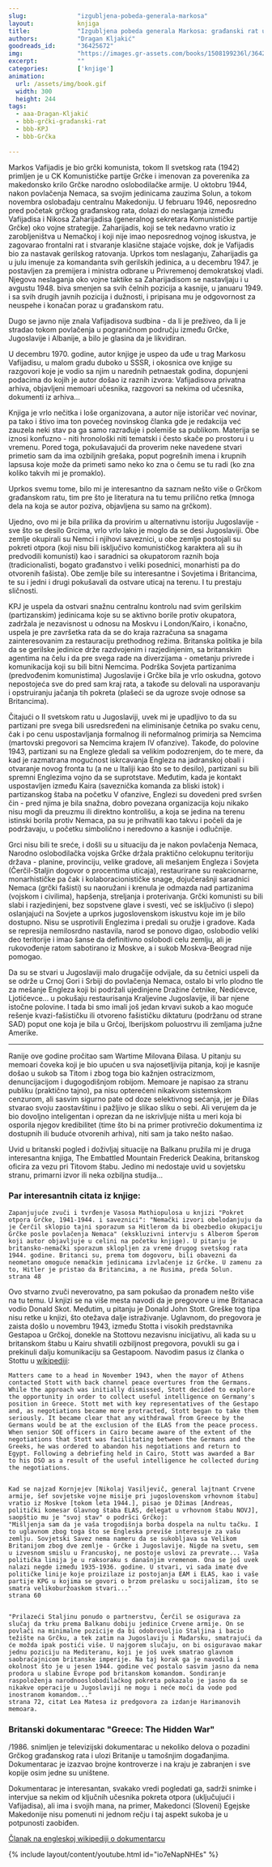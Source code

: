 ```yaml
---
slug:              "izgubljena-pobeda-generala-markosa"
layout:            knjiga
title:             "Izgubljena pobeda generala Markosa: građanski rat u Grčkoj 1946-1949. i KPJ"
authors:           "Dragan Kljakić"
goodreads_id:      "36425672"
img:               "https://images.gr-assets.com/books/1508199236l/36425672.jpg"
excerpt:           ""
categories:        ['knjige']
animation:
  url: /assets/img/book.gif
  width: 300
  height: 244
tags:
  - aaa-Dragan-Kljakić
  - bbb-grčki-građanski-rat
  - bbb-KPJ
  - bbb-Grčka
  
---
```


Markos Vafijadis je bio grčki komunista, tokom II svetskog rata (1942) primljen je u CK Komunističke partije Grčke i 
imenovan za poverenika za makedonsko krilo Grčke narodno oslobodilačke armije. U oktobru 1944, nakon povlačenja Nemaca, 
sa svojim jedinicama zauzima Solun, a tokom novembra oslobađaju centralnu Makedoniju. U februaru 1946, neposredno pred 
početak grčkog građanskog rata, dolazi do neslaganja između Vafijadisa i Nikosa Zaharijadisa (generalnog sekretara 
Komunističke partije Grčke) oko vojne strategije. Zaharijadis, koji se tek nedavno vratio iz zarobljeništva u Nemačkoj 
i koji nije imao neposrednog vojnog iskustva, je zagovarao frontalni rat i stvaranje klasične stajaće vojske, dok je 
Vafijadis bio za nastavak gerilskog ratovanja. Uprkos tom neslaganju, Zaharijadis ga u julu imenuje za komandanta svih 
gerilskih jedinica, a u decembru 1947. je postavljen za premijera i ministra odbrane u Privremenoj demokratskoj vladi. 
Njegova neslaganja oko vojne taktike sa Zaharijadisom se nastavljaju i u avgustu 1948. biva smenjen sa svih čelnih 
pozicija a kasnije, u januaru 1949. i sa svih drugih javnih pozicija i dužnosti, i pripisana mu je odgovornost za 
neuspehe i konačan poraz u građanskom ratu.

Dugo se javno nije znala Vafijadisova sudbina - da li je preživeo, da li je stradao tokom povlačenja u pograničnom 
području između Grčke, Jugoslavije i Albanije, a bilo je glasina da je likvidiran.

U decembru 1970. godine, autor knjige je uspeo da uđe u trag Markosu Vafijadisu, u malom gradu duboko u SSSR, i okosnica 
ove knjige su razgovori koje je vodio sa njim u narednih petnaestak godina, dopunjeni podacima do kojih je autor došao 
iz raznih izvora: Vafijadisova privatna arhiva, objavljeni memoari učesnika, razgovori sa nekima od učesnika, dokumenti 
iz arhiva...

Knjiga je vrlo nečitka i loše organizovana, a autor nije istoričar već novinar, pa tako i štivo ima ton povećeg novinskog 
članka gde je redakcija već zauzela neki stav pa ga samo razrađuje i polemiše sa publikom. Materija se iznosi konfuzno - 
niti hronološki niti tematski i često skače po prostoru i u vremenu. Pored toga, pokušavajući da proverim neke navedene 
stvari primetio sam da ima ozbiljnih grešaka, poput pogrešnih imena i krupnih lapsusa koje može da primeti samo neko ko 
zna o čemu se tu radi (ko zna koliko takvih mi je promaklo).

Uprkos svemu tome, bilo mi je interesantno da saznam nešto više o Grčkom građanskom ratu, tim pre što je literatura na 
tu temu prilično retka (mnoga dela na koja se autor poziva, objavljena su samo na grčkom).

Ujedno, ovo mi je bila prilika da provirim u alternativnu istoriju Jugoslavije - sve što se desilo Grcima, vrlo vrlo 
lako je moglo da se desi Jugoslaviji. Obe zemlje okupirali su Nemci i njihovi saveznici, u obe zemlje postojali su 
pokreti otpora (koji nisu bili isključivo komunističkog karaktera ali su ih predvodili komunisti) kao i saradnici sa 
okupatorom raznih boja (tradicionalisti, bogato građanstvo i veliki posednici, monarhisti pa do otvorenih fašista). Obe 
zemlje bile su interesantne i Sovjetima i Britancima, te su i jedni i drugi pokušavali da ostvare uticaj na terenu. I 
tu prestaju sličnosti.

KPJ je uspela da ostvari snažnu centralnu kontrolu nad svim gerilskim (partizanskim) jedinicama koje su se aktivno 
borile protiv okupatora, zadržala je nezavisnost u odnosu na Moskvu i London/Kairo, i konačno, uspela je pre završetka 
rata da se do kraja razračuna sa snagama zainteresovanim za restauraciju prethodnog režima. Britanska politika je bila 
da se gerilske jedinice drže razdvojenim i razjedinjenim, sa britanskim agentima na čelu i da pre svega rade na 
diverzijama - ometanju privrede i komunikacija koji su bili bitni Nemcima. Podrška Sovjeta partizanima (predvođenim 
komunistima) Jugoslavije i Grčke bila je vrlo oskudna, gotovo nepostojeća sve do pred sam kraj rata, a takođe su 
delovali na usporavanju i opstruiranju jačanja tih pokreta (plašeći se da ugroze svoje odnose sa Britancima).

Čitajući o II svetskom ratu u Jugoslaviji, uvek mi je upadljivo to da su partizani pre svega bili usredsređeni na 
eliminisanje četnika po svaku cenu, čak i po cenu uspostavljanja formalnog ili neformalnog primirja sa Nemcima 
(martovski pregovori sa Nemcima krajem IV ofanzive). Takođe, do polovine 1943, partizani su na Engleze gledali sa 
velikim podozrenjem, do te mere, da kad je razmatrana mogućnost iskrcavanja Engleza na jadranskoj obali i otvaranje 
novog fronta tu (a ne u Italiji kao što se to desilo), partizani su bili spremni Englezima vojno da se suprotstave. 
Međutim, kada je kontakt uspostavljen između Kaira (saveznička komanda za bliski istok) i partizanskog štaba na početku 
V ofanzive, Englezi su dovedeni pred svršen čin - pred njima je bila snažna, dobro povezana organizacija koju nikako 
nisu mogli da preuzmu ili direktno kontrolišu, a koja se jedina na terenu istinski borila protiv Nemaca, pa su je 
prihvatili kao takvu i počeli da je podržavaju, u početku simbolično i neredovno a kasnije i odlučnije.

Grci nisu bili te sreće, i došli su u situaciju da je nakon povlačenja Nemaca, Narodno oslobodilačka vojska Grčke držala 
praktično celokupnu teritoriju država - planine, provinciju, velike gradove, ali mešanjem Engleza i Sovjeta 
(Čerčil-Staljin dogovor o procentima uticaja), restaurirane su reakcionarne, monarhističke pa čak i kolaboracionističke 
snage, dojučerašnji saradnici Nemaca (grčki fašisti) su naoružani i krenula je odmazda nad partizanima (vojskom i 
civilima), hapšenja, streljanja i proterivanja. Grčki komunisti su bili slabi i razjedinjeni, bez sopstvene glave i 
svesti, već se isključivo (i slepo) oslanjajući na Sovjete a uprkos jugoslovenskom iskustvu koje im je bilo dostupno. 
Nisu se usprotivili Englezima i predali su oružje i gradove. Kada se represija nemilosrdno nastavila, narod se ponovo 
digao, oslobodio veliki deo teritorije i imao šanse da definitivno oslobodi celu zemlju, ali je rukovođenje ratom 
sabotirano iz Moskve, a i sukob Moskva-Beograd nije pomogao.

Da su se stvari u Jugoslaviji malo drugačije odvijale, da su četnici uspeli da se održe u Crnoj Gori i Srbiji do 
povlačenja Nemaca, ostalo bi vrlo plodno tle za mešanje Engleza koji bi podržali ujedinjene Dražine četnike, Nedićevce, 
Ljotićevce... u pokušaju restaurisanja Kraljevine Jugoslavije, ili bar njene istočne polovine. I tada bi smo imali još 
jedan krvavi sukob a kao moguće rešenje kvazi-fašističku ili otvoreno fašističku diktaturu (podržanu od strane SAD) 
poput one koja je bila u Grčoj, Iberijskom poluostrvu ili zemljama južne Amerike.

***

Ranije ove godine pročitao sam Wartime Milovana Đilasa. U pitanju su memoari čoveka koji je bio upućen u sva 
najosetljivija pitanja, koji je kasnije došao u sukob sa Titom i zbog toga bio kažnjen ostracizmom, denuncijacijom i 
dugogodišnjom robijom. Memoare je napisao za stranu publiku (praktično tajno), pa nisu opterećeni nikakvom sistemskom 
cenzurom, ali sasvim sigurno pate od doze selektivnog sećanja, jer je Đilas stvarao svoju zaostavštinu i pažljivo je 
slikao sliku o sebi. Ali verujem da je bio dovoljno inteligentan i oprezan da ne iskrivljuje ništa u meri koja bi 
osporila njegov kredibilitet (time što bi na primer protivrečio dokumentima iz dostupnih ili buduće otvorenih arhiva), 
niti sam ja tako nešto našao.

Uvid u britanski pogled i doživljaj situacije na Balkanu pružila mi je druga interesantna knjiga, The Embattled Mountain 
Frederick Deakina, britanskog oficira za vezu pri Titovom štabu. Jedino mi nedostaje uvid u sovjetsku stranu, primarni 
izvor ili neka ozbiljna studija...

### Par interesantnih citata iz knjige:

    Zapanjujuće zvuči i tvrđenje Vasosa Mathiopulosa u knjizi "Pokret otpora Grčke, 1941-1944. i saveznici": "Nemački izvori obelodanjuju da je Čerčil sklopio tajni sporazum sa Hitlerom da bi obezbedio okupaciju Grčke posle povlačenja Nemaca" (ekskluzivni intervju s Alberom Šperom koji autor objavljuje u celini na početku knjige). U pitanju je britansko-nemački sporazum sklopljen za vreme drugog svetskog rata 1944. godine. Britanci su, prema tom dogovoru, bili obavezni da neometano omoguće nemačkim jedinicama izvlačenje iz Grčke. U zamenu za to, Hitler je pristao da Britancima, a ne Rusima, preda Solun.
    strana 48



Ovo stvarno zvuči neverovatno, pa sam pokušao da pronađem nešto više na tu temu. U knjizi se na više mesta navodi da je 
pregovore u ime Britanaca vodio Donald Skot. Međutim, u pitanju je Donald John Stott. Greške tog tipa nisu retke u 
knjizi, što otežava dalje istraživanje. Uglavnom, do pregovora je zaista došlo u novembru 1943, između Stotta i visokih 
predstavnika Gestapoa u Grčkoj, donekle na Stottovu nezavisnu inicijativu, ali kada su u britanskom štabu u Kairu 
shvatili ozbiljnost pregovora, povukli su ga i prekinuli dalju komunikaciju sa Gestapoom. Navodim pasus iz članka o 
Stottu u <a href="https://en.wikipedia.org/wiki/Donald_Stott" target="_blank">wikipediji</a>:

    Matters came to a head in November 1943, when the mayor of Athens contacted Stott with back channel peace overtures from the Germans. While the approach was initially dismissed, Stott decided to explore the opportunity in order to collect useful intelligence on Germany's position in Greece. Stott met with key representatives of the Gestapo and, as negotiations became more protracted, Stott began to take them seriously. It became clear that any withdrawal from Greece by the Germans would be at the exclusion of the ELAS from the peace process. When senior SOE officers in Cairo became aware of the extent of the negotiations that Stott was facilitating between the Germans and the Greeks, he was ordered to abandon his negotiations and return to Egypt. Following a debriefing held in Cairo, Stott was awarded a Bar to his DSO as a result of the useful intelligence he collected during the negotiations.


    Kad se najzad Kornjejev [Nikolaj Vasiljevič, general lajtnant Crvene armije, šef sovjetske vojne misije pri jugoslovenskom vrhovnom štabu] vratio iz Moskve [tokom leta 1944.], pisao je Džimas [Andreas, politički komesar Glavnog štaba ELAS, delegat u vrhovnom štabu NOVJ], saopštio mu je "svoj stav" o podršci Grčkoj:
    "Mišljenja sam da je vaša trogodišnja borba dospela na nultu tačku. I to uglavnom zbog toga što se Engleska previše interesuje za vašu zemlju. Sovjetski Savez nema nameru da se sukobljava sa Velikom Britanijom zbog dve zemlje - Grčke i Jugoslavije. Nigde na svetu, sem u izvesnom smislu u Francuskoj, ne postoje uslovi za prevrate... Vaša politička linija je u raksoraku s današnjim vremenom. Ona se još uvek nalazi negde između 1935-1936. godine. U stvari, vi sada imate dve političke linije koje proizilaze iz postojanja EAM i ELAS, kao i vaše partije KPG u kojima se govori o brzom prelasku u socijalizam, što se smatra velikoburžoaskom stvari..."
    strana 60


    "Prilazeći Staljinu ponudo o partnerstvu, Čerčil se osigurava za slučaj da trku prema Balkanu dobiju jedinice Crvene armije. On se povlači na minimalne pozicije da bi odobrovoljio Staljina i bacio težište na Grčku, a tek zatim na Jugoslaviju i Mađarsku, smatrajući da će možda ipak postići više. U najgorem slučaju, on bi osiguravao makar jednu poziciju na Mediteranu, koji je još uvek smatrao glavnom saobraćajnicom britanske imperije. Na taj korak ga je navodila i okolnost što je u jesen 1944. godine već postalo sasvim jasno da nema prodora u slabine Evrope pod britanskom komandom. Sondiranje raspoloženja narodnooslobodilačkog pokreta pokazalo je jasno da se nikakve operacije u Jugoslaviji ne mogu i neće moći da vode pod inostranom komandom..."
    strana 72, citat Lea Matesa iz predgovora za izdanje Harimanovih memoara.


### Britanski dokumentarac "Greece: The Hidden War"

/1986. snimljen je televizijski dokumentarac u nekoliko delova o pozadini Grčkog građanskog rata i ulozi Britanije u 
tamošnjim događanjima. Dokumentarac je izazvao brojne kontroverze i na kraju je zabranjen i sve kopije osim jedne su 
uništene.

Dokumentarac je interesantan, svakako vredi pogledati ga, sadrži snimke i intervjue sa nekim od ključnih učesnika 
pokreta otpora (uključujući i Vafijadisa), ali ima i svojih mana, na primer, Makedonci (Sloveni) Egejske Makedonije 
nisu pomenuti ni jednom rečju i taj aspekt sukoba je u potpunosti zaobiđen.

<a href="" target="_blank">Članak na engleskoj wikipediji o dokumentarcu</a>

{% include layout/content/youtube.html id="io7eNapNHEs" %}